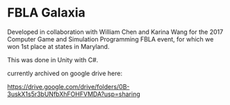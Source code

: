 # FBLA Galaxia
Developed in collaboration with William Chen and Karina Wang for the 2017 Computer Game and Simulation Programming FBLA event, for which we won 1st place at states in Maryland.

This was done in Unity with C#.


currently archived on google drive here:

https://drive.google.com/drive/folders/0B-3uskX1s5r3bUNfbXhFOHFVMDA?usp=sharing
